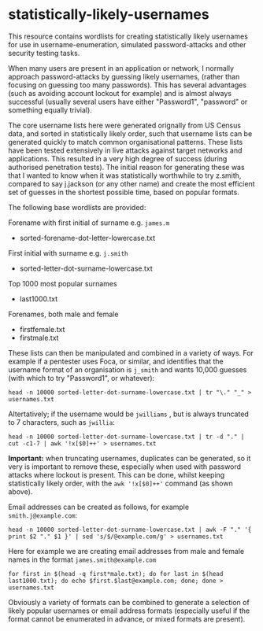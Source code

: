 # statistically-likely-usernames
This resource contains wordlists for creating statistically likely usernames for use in username-enumeration, simulated password-attacks and other security testing tasks.

When many users are present in an application or network, I normally approach password-attacks by guessing likely usernames, (rather than focusing on guessing too many passwords). This has several advantages (such as avoiding account lockout for example) and is almost always successful (usually several users have either "Password1", "password" or something equally trivial).

The core username lists here were generated orignally from US Census data, and sorted in statistically likely order, such that username lists can be generated quickly to match common organisational patterns. These lists have been tested extensively in live attacks against target networks and applications. This resulted in a very high degree of success (during authorised penetration tests). The initial reason for generating these was that I wanted to know when it was statistically worthwhile to try z.smith, compared to say j.jackson (or any other name) and create the most efficient set of guesses in the shortest possible time, based on popular formats.

The following base wordlists are provided:

Forename with first initial of surname e.g. `james.m`
 - sorted-forename-dot-letter-lowercase.txt

First initial with surname e.g. `j.smith`
 - sorted-letter-dot-surname-lowercase.txt

Top 1000 most popular surnames
 - last1000.txt

Forenames, both male and female
 - firstfemale.txt
 - firstmale.txt

These lists can then be manipulated and combined in a variety of ways. For example if a pentester uses Foca, or similar, and identifies that the username format of an organisation is `j_smith` and wants 10,000 guesses (with which to try "Password1", or whatever):

`head -n 10000 sorted-letter-dot-surname-lowercase.txt | tr "\." "_" > usernames.txt`

Altertatively; if the username would be `jwilliams` , but is always truncated to 7 characters, such as `jwillia`:

`head -n 10000 sorted-letter-dot-surname-lowercase.txt | tr -d "." | cut -c1-7 | awk '!x[$0]++' > usernames.txt`

**Important:** when truncating usernames, duplicates can be generated, so it very is important to remove these, especially when used with password attacks where lockout is present. This can be done, whilst keeping statistically likely order, with the `awk '!x[$0]++'` command (as shown above).

Email addresses can be created as follows, for example `smith.j@example.com`:

`head -n 10000 sorted-letter-dot-surname-lowercase.txt | awk -F "." '{ print $2 "." $1 }' | sed 's/$/@example.com/g' > usernames.txt`

Here for example we are creating email addresses from male and female names in the format `james.smith@example.com`

`for first in $(head -q first*male.txt); do for last in $(head last1000.txt); do echo $first.$last@example.com; done; done > usernames.txt`

Obviously a variety of formats can be combined to generate a selection of likely popular usernames or email address formats (especially useful if the format cannot be enumerated in advance, or mixed formats are present).



